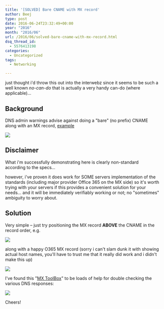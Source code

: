 ```yaml
---
title: '[SOLVED] Bare CNAME with MX record'
author: Beej
type: post
date: 2016-06-24T23:32:49+00:00
year: "2016"
month: "2016/06"
url: /2016/06/solved-bare-cname-with-mx-record.html
dsq_thread_id:
  - 5576413198
categories:
  - Uncategorized
tags:
  - Networking

---
```

just thought i'd throw this out into the interwebz since it seems to be such a well known _no-can-do_ that is actually a very handy can-do (where applicable)...

## Background

DNS admin warnings advise against doing a "bare" (no prefix) CNAME along with an MX record, [example][1]
  
![][2]

## Disclaimer

What i'm successfully demonstrating here is <span class="hl">clearly non-standard according to the specs</span>...
  
however, i've proven it does work for SOME servers implementation of the standards (including major provider Office 365 on the MX side) so it's worth trying with your servers if this provides a convenient solution for your needs... and it will be immediately verifiably working or not; no "sometimes" ambiguity to worry about.

## Solution

Very simple &#8211; just try <span class="hl">positioning the MX record <strong>ABOVE</strong> the CNAME in the record order</span>, e.g.
  
![][3]

along with a happy O365 MX record (sorry i can't slam dunk it with showing actual host names, you'll have to trust me that it really did work and i didn't make this up)
  
![][4]

I've found this "[MX ToolBox][5]" to be loads of help for double checking the various DNS responses:
  
[![][6]][5]

Cheers!

 [1]: http://serverfault.com/questions/91712/dns-using-cnames-breaks-mx-records
 [2]: https://4.bp.blogspot.com/-EX8xIk73SrQ/V23CuW3XcuI/AAAAAAAAUf8/Slmk0rcv_BUdDaNdXuL5D2q3zbjjDNzMgCLcB/s1600/Snap6.png
 [3]: https://3.bp.blogspot.com/-IhItJNP5Bbo/V23AogkK4GI/AAAAAAAAUfk/1jjN9V6i3HcETzDgT_K3CNxFP5ckwrxYQCLcB/s1600/Snap10.png
 [4]: https://4.bp.blogspot.com/-V-NtQcXicxI/V23BwygW8RI/AAAAAAAAUfw/GX8FW1u0kjEcO_i9L4RY6tZj_5oNgjzvACLcB/s1600/Snap13.png
 [5]: http://mxtoolbox.com/SuperTool.aspx
 [6]: https://4.bp.blogspot.com/-xvnPFf21yds/V23EHlqRblI/AAAAAAAAUgI/gpln4Q-0mpAiAh8pRsU9nXx5i-Dl9liNACLcB/s1600/Snap14.png
